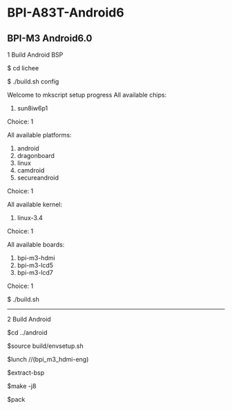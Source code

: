 # BPI-A83T-Android6
BPI-M3 Android6.0
----------
1 Build Android BSP

 $ cd lichee
 
 $ ./build.sh config       

Welcome to mkscript setup progress
All available chips:
   1. sun8iw6p1

Choice: 1


All available platforms:
   1. android
   2. dragonboard
   3. linux
   4. camdroid
   5. secureandroid
 
Choice: 1


All available kernel:
   1. linux-3.4
 
Choice: 1


All available boards:
   1. bpi-m3-hdmi
   2. bpi-m3-lcd5
   3. bpi-m3-lcd7

Choice: 1

   $ ./build.sh 

***********

2 Build Android 

   $cd ../android

   $source build/envsetup.sh
   
   $lunch    //(bpi_m3_hdmi-eng)
   
   $extract-bsp
   
   $make -j8
   
   $pack
